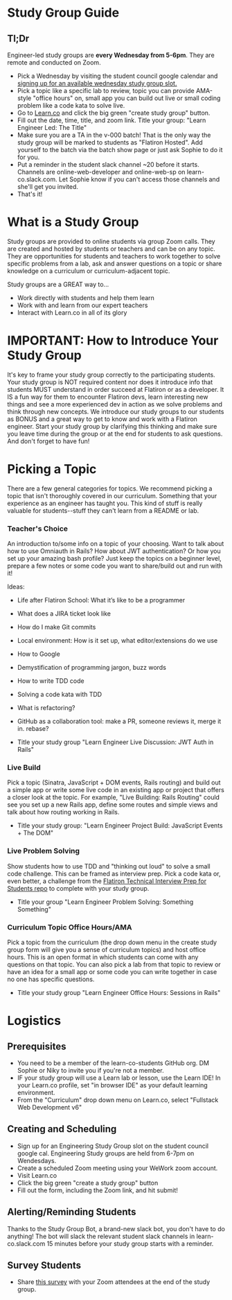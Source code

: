 # Study Group Guide

## Tl;Dr
Engineer-led study groups are **every Wednesday from 5-6pm**. They are remote and conducted on Zoom.

* Pick a Wednesday by visiting the student council google calendar and [signing up for an available wednesday study group slot.](https://calendar.google.com/calendar/selfsched?sstoken=UUxqYncwVXUzUGo0fGRlZmF1bHR8YjhkMmUwMTQ4MmFiYjdmZGY4ODYzYThkMTU2YzQzMmI)
* Pick a topic like a specific lab to review, topic you can provide AMA-style "office hours" on, small app you can build out live or small coding problem like a code kata to solve live.
* Go to [Learn.co](https://learn.co) and click the big green "create study group" button.
* Fill out the date, time, title, and zoom link. Title your group: "Learn Engineer Led: The Title"
* Make sure you are a TA in the v-000 batch! That is the only way the study group will be marked to students as "Flatiron Hosted". Add yourself to the batch via the batch show page or just ask Sophie to do it for you.
* Put a reminder in the student slack channel ~20 before it starts. Channels are online-web-developer and online-web-sp on learn-co.slack.com. Let Sophie know if you can't access those channels and she'll get you invited.
* That's it!

# What is a Study Group

Study groups are provided to online students via group Zoom calls. They are created and hosted by students or teachers and can be on any topic. They are opportunities for students and teachers to work together to solve specific problems from a lab, ask and answer questions on a topic or share knowledge on a curriculum or curriculum-adjacent topic.

Study groups are a GREAT way to...
* Work directly with students and help them learn
* Work with and learn from our expert teachers
* Interact with Learn.co in all of its glory

# IMPORTANT: How to Introduce Your Study Group

It's key to frame your study group correctly to the participating students. Your study group is NOT required content nor does it introduce info that students MUST understand in order succeed at Flatiron or as a developer. It IS a fun way for them to encounter Flatiron devs, learn interesting new things and see a more experienced dev in action as we solve problems and think through new concepts. We introduce our study groups to our students as BONUS and a great way to get to know and work with a Flatiron engineer. Start your study group by clarifying this thinking and make sure you leave time during the group or at the end for students to ask questions. And don't forget to have fun!

# Picking a Topic
There are a few general categories for topics. We recommend picking a topic that isn't thoroughly covered in our curriculum. Something that your experience as an engineer has taught you. This kind of stuff is really valuable for students--stuff they can't learn from a README or lab.

### Teacher's Choice
An introduction to/some info on a topic of your choosing. Want to talk about how to use Omniauth in Rails? How about JWT authentication? Or how you set up your amazing bash profile? Just keep the topics on a beginner level, prepare a few notes or some code you want to share/build out and run with it!

Ideas:

* Life after Flatiron School: What it’s like to be a programmer
* What does a JIRA ticket look like
* How do I make Git commits
* Local environment: How is it set up, what editor/extensions do we use
* How to Google
* Demystification of programming jargon, buzz words
* How to write TDD code
* Solving a code kata with TDD
* What is refactoring?
* GitHub as a collaboration tool: make a PR, someone reviews it, merge it in. rebase?

* Title your study group "Learn Engineer Live Discussion: JWT Auth in Rails"

### Live Build
Pick a topic (Sinatra, JavaScript + DOM events, Rails routing) and build out a simple app or write some live code in an existing app or project that offers a closer look at the topic. For example, "Live Building: Rails Routing" could see you set up a new Rails app, define some routes and simple views and talk about how routing working in Rails.

* Title your study group: "Learn Engineer Project Build: JavaScript Events + The DOM"

### Live Problem Solving
Show students how to use TDD and "thinking out loud" to solve a small code challenge. This can be framed as interview prep. Pick a code kata or, even better, a challenge from the [Flatiron Technical Interview Prep for Students repo](https://github.com/learn-co-curriculum/tips) to complete with your study group.

* Title your group "Learn Engineer Problem Solving: Something Something"


### Curriculum Topic Office Hours/AMA
Pick a topic from the curriculum (the drop down menu in the create study group form will give you a sense of curriculum topics) and host office hours. This is an open format in which students can come with any questions on that topic. You can also pick a lab from that topic to review or have an idea for a small app or some code you can write together in case no one has specific questions.

* Title your study group "Learn Engineer Office Hours: Sessions in Rails"

# Logistics

## Prerequisites
* You need to be a member of the learn-co-students GitHub org. DM Sophie or Niky to invite you if you're not a member.
* IF your study group will use a Learn lab or lesson, use the Learn IDE! In your Learn.co profile, set "in browser IDE" as your default learning environment.
* From the "Curriculum" drop down menu on Learn.co, select "Fullstack Web Development v6"

## Creating and Scheduling
* Sign up for an Engineering Study Group slot on the student council google cal. Engineering Study groups are held from 6-7pm on Wendesdays.
* Create a scheduled Zoom meeting using your WeWork zoom account.
* Visit Learn.co
* Click the big green "create a study group" button
* Fill out the form, including the Zoom link, and hit submit!

## Alerting/Reminding Students
Thanks to the Study Group Bot, a brand-new slack bot, you don't have to do anything! The bot will slack the relevant student slack channels in learn-co.slack.com 15 minutes before your study group starts with a reminder. 

## Survey Students
* Share [this survey](https://theflatironschool.typeform.com/to/jMLdwE) with your Zoom attendees at the end of the study group. 
